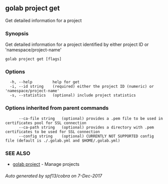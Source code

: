 ## golab project get

Get detailed information for a project

### Synopsis


Get detailed information for a project identified by either project ID or 'namespace/project-name'

```
golab project get [flags]
```

### Options

```
  -h, --help         help for get
  -i, --id string    (required) either the project ID (numeric) or 'namespace/project-name'
  -s, --statistics   (optional) include project statistics
```

### Options inherited from parent commands

```
      --ca-file string   (optional) provides a .pem file to be used in certificates pool for SSL connection
      --ca-path string   (optional) provides a directory with .pem certificates to be used for SSL connection
      --config string    (optional) CURRENTLY NOT SUPPORTED config file (default is ./.golab.yml and $HOME/.golab.yml)
```

### SEE ALSO
* [golab project](golab_project.md)	 - Manage projects

###### Auto generated by spf13/cobra on 7-Dec-2017
